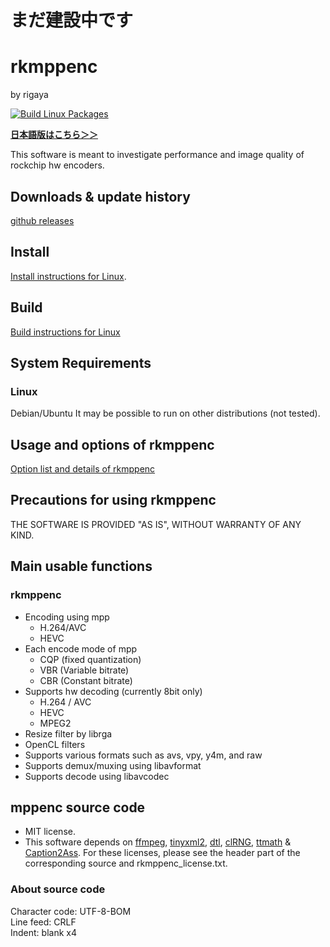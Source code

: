 # まだ建設中です


# rkmppenc  
by rigaya

[![Build Linux Packages](https://github.com/rigaya/rkmppenc/actions/workflows/build_packages.yml/badge.svg)](https://github.com/rigaya/rkmppenc/actions/workflows/build_packages.yml)  

**[日本語版はこちら＞＞](./Readme.ja.md)**  

This software is meant to investigate performance and image quality of rockchip hw encoders.


## Downloads & update history
[github releases](https://github.com/rigaya/rkmppenc/releases)  

## Install
[Install instructions for Linux](./Install.en.md).

## Build
[Build instructions for Linux](./Build.en.md)

## System Requirements

### Linux
Debian/Ubuntu
  It may be possible to run on other distributions (not tested).

## Usage and options of rkmppenc
[Option list and details of rkmppenc](./rkmppenc_Options.en.md)

## Precautions for using rkmppenc
THE SOFTWARE IS PROVIDED "AS IS", WITHOUT WARRANTY OF ANY KIND.


## Main usable functions

### rkmppenc
- Encoding using mpp
   - H.264/AVC
   - HEVC
- Each encode mode of mpp
   - CQP       (fixed quantization)
   - VBR       (Variable bitrate)
   - CBR       (Constant bitrate)
- Supports hw decoding (currently 8bit only)
  - H.264 / AVC
  - HEVC
  - MPEG2
- Resize filter by librga
- OpenCL filters
- Supports various formats such as avs, vpy, y4m, and raw
- Supports demux/muxing using libavformat
- Supports decode using libavcodec

## mppenc source code
- MIT license.
- This software depends on
  [ffmpeg](https://ffmpeg.org/),
  [tinyxml2](http://www.grinninglizard.com/tinyxml2/),
  [dtl](https://github.com/cubicdaiya/dtl),
  [clRNG](https://github.com/clMathLibraries/clRNG),
  [ttmath](http://www.ttmath.org/) &
  [Caption2Ass](https://github.com/maki-rxrz/Caption2Ass_PCR).
  For these licenses, please see the header part of the corresponding source and rkmppenc_license.txt.

### About source code
Character code: UTF-8-BOM  
Line feed: CRLF  
Indent: blank x4  
